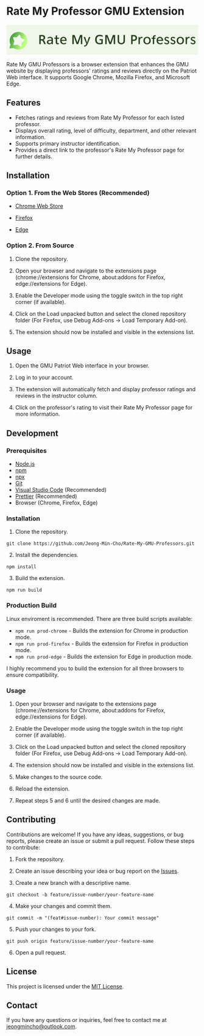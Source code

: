 # Rate My Professor GMU Extension

![Extension Logo](./src/img/logo.png)

Rate My GMU Professors is a browser extension that enhances the GMU website by displaying professors' ratings and reviews directly on the Patriot Web interface. It supports Google Chrome, Mozilla Firefox, and Microsoft Edge.

## Features

- Fetches ratings and reviews from Rate My Professor for each listed professor.
- Displays overall rating, level of difficulty, department, and other relevant information.
- Supports primary instructor identification.
- Provides a direct link to the professor's Rate My Professor page for further details.

## Installation

### Option 1. From the Web Stores (Recommended)

- [Chrome Web Store](https://chrome.google.com/webstore/detail/rate-my-gmu-professors/baadmmacgcbifdhpcghklkcohafjddpc)

- [Firefox](https://addons.mozilla.org/firefox/downloads/file/4127343/rate_my_gmu_professors-2.3.0.xpi)

- [Edge](https://microsoftedge.microsoft.com/addons/detail/rate-my-gmu-professors/mdncocealnblaieehnnpglihhfelkbdj)

### Option 2. From Source

1. Clone the repository.

2. Open your browser and navigate to the extensions page (chrome://extensions for Chrome, about:addons for Firefox, edge://extensions for Edge).

3. Enable the Developer mode using the toggle switch in the top right corner (if available).

4. Click on the Load unpacked button and select the cloned repository folder (For Firefox, use Debug Add-ons -> Load Temporary Add-on).

5. The extension should now be installed and visible in the extensions list.

## Usage

1. Open the GMU Patriot Web interface in your browser.

2. Log in to your account.

3. The extension will automatically fetch and display professor ratings and reviews in the instructor column.

4. Click on the professor's rating to visit their Rate My Professor page for more information.

## Development

### Prerequisites

- [Node.js](https://nodejs.org/en/)
- [npm](https://www.npmjs.com/)
- [npx](https://www.npmjs.com/package/npx)
- [Git](https://git-scm.com/)
- [Visual Studio Code](https://code.visualstudio.com/) (Recommended)
- [Prettier](https://prettier.io/) (Recommended)
- Browser (Chrome, Firefox, Edge)

### Installation

1. Clone the repository.

```
git clone https://github.com/Jeong-Min-Cho/Rate-My-GMU-Professors.git
```

2. Install the dependencies.

```
npm install
```

3. Build the extension.

```
npm run build
```

### Production Build

Linux enviroment is recommended.
There are three build scripts available:

- `npm run prod-chrome` - Builds the extension for Chrome in production mode.
- `npm run prod-firefox` - Builds the extension for Firefox in production mode.
- `npm run prod-edge` - Builds the extension for Edge in production mode.

I highly recommend you to build the extension for all three browsers to ensure compatibility.

### Usage

1. Open your browser and navigate to the extensions page (chrome://extensions for Chrome, about:addons for Firefox, edge://extensions for Edge).

2. Enable the Developer mode using the toggle switch in the top right corner (if available).

3. Click on the Load unpacked button and select the cloned repository folder (For Firefox, use Debug Add-ons -> Load Temporary Add-on).

4. The extension should now be installed and visible in the extensions list.

5. Make changes to the source code.

6. Reload the extension.

7. Repeat steps 5 and 6 until the desired changes are made.

## Contributing

Contributions are welcome! If you have any ideas, suggestions, or bug reports, please create an issue or submit a pull request. Follow these steps to contribute:

1. Fork the repository.

2. Create an issue describing your idea or bug report on the [Issues](https://github.com/Jeong-Min-Cho/Rate-My-GMU-Professors/issues).

3. Create a new branch with a descriptive name.

```
git checkout -b feature/issue-number/your-feature-name
```

4. Make your changes and commit them.

```
git commit -m "(feat#issue-number): Your commit message"
```

5. Push your changes to your fork.

```
git push origin feature/issue-number/your-feature-name
```

6. Open a pull request.

## License

This project is licensed under the [MIT License](https://github.com/Jeong-Min-Cho/Rate-My-GMU-Professors/blob/main/LICENSE).

## Contact

If you have any questions or inquiries, feel free to contact me at [jeongmincho@outlook.com](mailto:jeongmincho@outlook.com).
